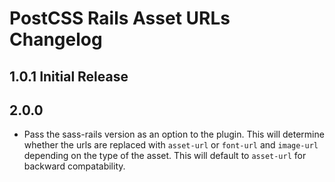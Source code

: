 # PostCSS Rails Asset URLs Changelog

## 1.0.1 Initial Release

## 2.0.0

* Pass the sass-rails version as an option to the plugin. This will determine whether the urls are replaced with `asset-url` or `font-url` and `image-url` depending on the type of the asset. This will default to `asset-url` for backward compatability.